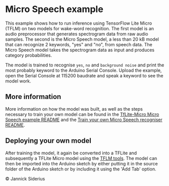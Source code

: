 # Micro Speech example

This example shows how to run inference using TensorFlow Lite Micro (TFLM) on two models for wake-word recognition. The first model is an audio preprocessor that generates spectrogram data from raw audio samples. The second is the Micro Speech model, a less than 20 kB model that can recognize 2 keywords, "yes" and "no", from speech data. The Micro Speech model takes the spectrogram data as input and produces category probabilities.

The model is trained to recognise `yes`, `no` and `background noise` and print the most probably keyword to the Arduino Serial Console. Upload the example, open the Serial Console at 115200 baudrate and speak a keyword to see the model work.

## More information

More information on how the model was built, as well as the steps necessary to train your own model can be found in the [TfLite-Micro Micro Speech example README](https://github.com/tensorflow/tflite-micro/tree/main/tensorflow/lite/micro/examples/micro_speech) and the [Train your own Micro Speech recogniser README](https://github.com/tensorflow/tflite-micro/tree/main/tensorflow/lite/micro/examples/micro_speech/train).

## Deploying your own model

After training the model, it again be converted into a TFLite and subsequently a TFLite Micro model using the [TFLM tools](/tools/). The model can then be imported into the Arduino sketch by either putting it in the source folder of the Arduino sketch or by including it using the 'Add Tab' option.

&copy; Jannick Siderius
